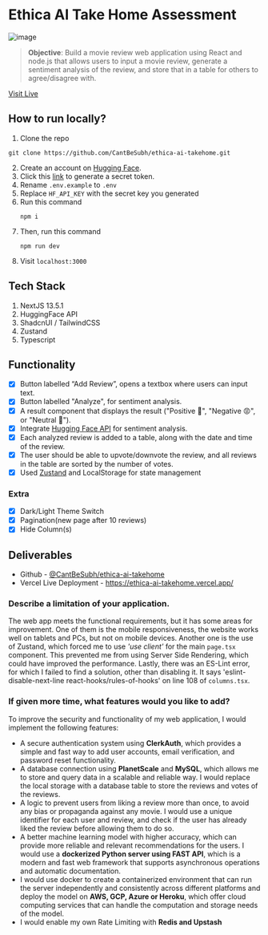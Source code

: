 # Ethica AI Take Home Assessment
![image](https://github.com/CantBeSubh/ethica-ai-takehome/assets/83113185/64ad676f-330b-46dc-b051-980fdc6178a5)

> **Objective**: Build a movie review web application using React and node.js that allows users to input a movie review, generate a sentiment analysis of the review, and store that in a table for others to agree/disagree with.

[Visit Live](https://ethica-ai-takehome.vercel.app/) 

## How to run locally?
1. Clone the repo
```
git clone https://github.com/CantBeSubh/ethica-ai-takehome.git
```
2. Create an account on [Hugging Face](https://huggingface.co/).
3. Click this [link](https://huggingface.co/settings/tokens) to generate a secret token.
4. Rename `.env.example` to `.env`
5. Replace `HF_API_KEY` with the secret key you generated
6. Run this command
   ```
   npm i
   ```
10. Then, run this command
    ```
    npm run dev
    ```
12. Visit `localhost:3000`

## Tech Stack
1. NextJS 13.5.1
2. HuggingFace API
3. ShadcnUI / TailwindCSS
4. Zustand
5. Typescript

## Functionality
- [x] Button labelled “Add Review”, opens a textbox where users can input text.
- [x] Button labelled "Analyze", for  sentiment analysis.
- [x] A result component that displays the result ("Positive 🤗", "Negative 😡", or "Neutral 🤔").
- [x] Integrate [Hugging Face API](https://huggingface.co/distilbert-base-uncased-finetuned-sst-2-english) for sentiment analysis.
- [x] Each analyzed review is added to a table, along with the date and time of the review.
- [x] The user should be able to upvote/downvote the review, and all reviews in the table are sorted by the number of votes.
- [x] Used [Zustand](https://zustand-demo.pmnd.rs/) and LocalStorage for state management
### Extra
- [x] Dark/Light Theme Switch
- [x] Pagination(new page after 10 reviews)
- [x] Hide Column(s)

## Deliverables
- Github - [@CantBeSubh/ethica-ai-takehome](https://github.com/CantBeSubh/ethica-ai-takehome)
- Vercel Live Deployment - https://ethica-ai-takehome.vercel.app/
### Describe a limitation of your application.
The web app meets the functional requirements, but it has some areas for improvement. One of them is the mobile responsiveness, the website works well on tablets and PCs, but not on mobile devices. Another one is the use of Zustand, which forced me to use _'use client'_ for the main `page.tsx` component. This prevented me from using Server Side Rendering, which could have improved the performance. Lastly, there was an ES-Lint error, for which I failed to find a solution, other than disabling it. It says 'eslint-disable-next-line react-hooks/rules-of-hooks' on line 108 of `columns.tsx`.

### If given more time, what features would you like to add? 
To improve the security and functionality of my web application, I would implement the following features:

- A secure authentication system using **ClerkAuth**, which provides a simple and fast way to add user accounts, email verification, and password reset functionality.
- A database connection using **PlanetScale** and **MySQL**, which allows me to store and query data in a scalable and reliable way. I would replace the local storage with a database table to store the reviews and votes of the reviews.
- A logic to prevent users from liking a review more than once, to avoid any bias or propaganda against any movie. I would use a unique identifier for each user and review, and check if the user has already liked the review before allowing them to do so.
- A better machine learning model with higher accuracy, which can provide more reliable and relevant recommendations for the users. I would use a **dockerized Python server using FAST API**, which is a modern and fast web framework that supports asynchronous operations and automatic documentation.
- I would use docker to create a containerized environment that can run the server independently and consistently across different platforms and deploy the model on **AWS, GCP, Azure or Heroku**, which offer cloud computing services that can handle the computation and storage needs of the model.
- I would enable my own Rate Limiting with **Redis and Upstash**
   


